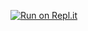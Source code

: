 [![Run on Repl.it](https://repl.it/badge/github/yosif11/system-btrolie-)](https://repl.it/github/yosif11/system-btrolie-)